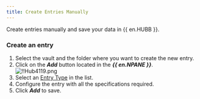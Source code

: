 ```yaml
---
title: Create Entries Manually
---
```

Create entries manually and save your data in {{ en.HUBB }}.  

### Create an entry 

1. Select the vault and the folder where you want to create the new entry. 
1. Click on the ***Add*** button located in the ***{{ en.NPANE }}***.  
![!!Hub4119.png](https://webdevolutions.azureedge.net/docs/en/hub/Hub4119.png) 
1. Select an [Entry Type](/hub/web-interface/hub-overview/entries/entry-type/) in the list. 
1. Configure the entry with all the specifications required. 
1. Click ***Add*** to save. 

